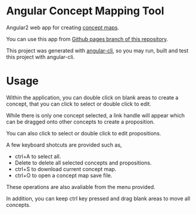 # Angular Concept Mapping Tool

Angular2 web app for creating [concept maps](https://en.wikipedia.org/wiki/Concept_map).

You can use this app from [Github pages branch of this repository](https://cansn0w.github.io/angular-concept-mapping/).

This project was generated with [angular-cli](https://github.com/angular/angular-cli), so you may run, built and test this project with angular-cli.

# Usage

Within the application, you can double click on blank areas to create a concept, that you can click to select or double click to edit.

While there is only one concept selected, a link handle will appear which can be dragged onto other concepts to create a proposition.

You can also click to select or double click to edit propositions.

A few keyboard shotcuts are provided such as,
 * ctrl+A to select all.
 * Delete to delete all selected concepts and propositions.
 * ctrl+S to download current concept map.
 * ctrl+O to open a concept map save file.

These operations are also avaliable from the menu provided.

In addition, you can keep ctrl key pressed and drag blank areas to move all concepts.
